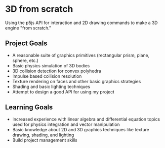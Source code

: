 # 3D from scratch

Using the p5js API for interaction and 2D drawing commands to make a 3D engine "from scratch."

## Project Goals

- A reasonable suite of graphics primitives (rectangular prism, plane, sphere, etc.)
- Basic physics simulation of 3D bodies
- 3D collision detection for convex polyhedra
- Impulse based collision resolution
- Texture rendering on faces and other basic graphics strategies
- Shading and basic lighting techniques
- Attempt to design a good API for using my project

## Learning Goals

- Increased experience with linear algebra and differential equation topics used for physics integration and vector manipulation
- Basic knowledge about 2D and 3D graphics techniques like texture drawing, shading, and lighting
- Build project management skills
